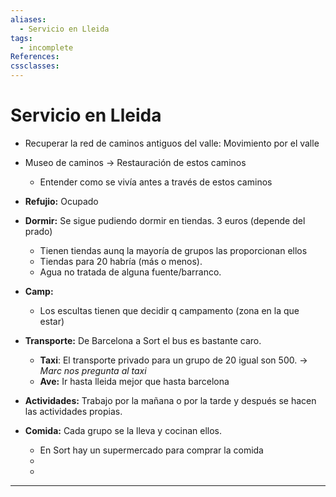 ```yaml
---
aliases:
  - Servicio en Lleida 
tags:
  - incomplete
References:
cssclasses:
---
```

# Servicio en Lleida 
+ Recuperar la red de caminos antiguos del valle: Movimiento por el valle 
+ Museo de caminos → Restauración de estos caminos
	+ Entender como se vivía antes a través de estos caminos 
+ **Refujio:** Ocupado 
+ **Dormir:** Se sigue pudiendo dormir en tiendas. 3 euros (depende del prado)
	+ Tienen tiendas aunq la mayoría de grupos las proporcionan ellos
	+ Tiendas para 20 habría (más o menos). 
	+ Agua no tratada de alguna fuente/barranco.
+ **Camp:**
	+ Los escultas tienen que decidir q campamento (zona en la que estar)

+ **Transporte:** De Barcelona a Sort el bus es bastante caro.
  + **Taxi**: El transporte privado para un grupo de 20 igual son 500. → *Marc nos pregunta al taxi*
  + **Ave:** Ir hasta lleida mejor que hasta barcelona

+ **Actividades:** Trabajo por la mañana o por la tarde y después se hacen las actividades propias. 

+ **Comida:** Cada grupo se la lleva y cocinan ellos.
	+ En Sort hay un supermercado para comprar la comida 
	+ 
 
  * 
***